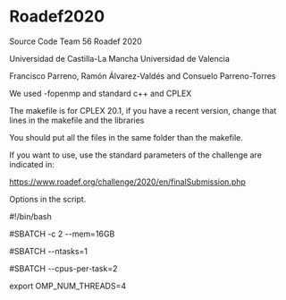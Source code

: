 # Roadef2020

Source Code Team 56 Roadef 2020

Universidad de Castilla-La Mancha Universidad de Valencia

Francisco Parreno, Ramón Álvarez-Valdés and Consuelo Parreno-Torres

We used -fopenmp and standard c++ and CPLEX

The makefile is for CPLEX 20.1, if you have a recent version, change that lines in the makefile and the libraries

You should put all the files in the same folder than the makefile. 

If you want to use, use the standard parameters of the challenge are indicated in:

https://www.roadef.org/challenge/2020/en/finalSubmission.php



Options in the script. 

#!/bin/bash 

#SBATCH -c 2 --mem=16GB

#SBATCH --ntasks=1

#SBATCH --cpus-per-task=2

export OMP_NUM_THREADS=4
